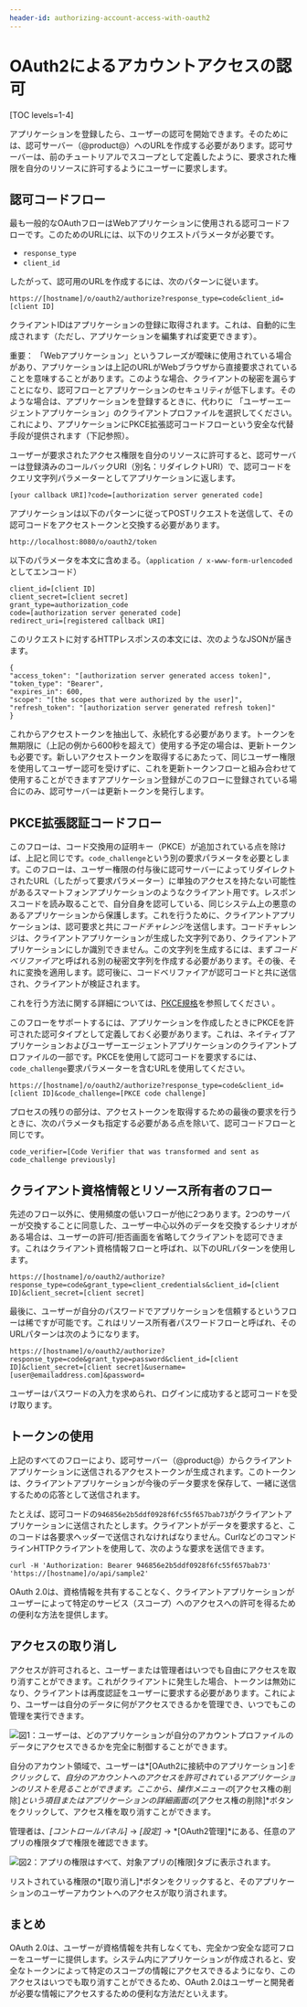 ```yaml
---
header-id: authorizing-account-access-with-oauth2
---
```


# OAuth2によるアカウントアクセスの認可

[TOC levels=1-4]

アプリケーションを登録したら、ユーザーの認可を開始できます。そのためには、認可サーバー（@product@）へのURLを作成する必要があります。認可サーバーは、前のチュートリアルでスコープとして定義したように、要求された権限を自分のリソースに許可するようにユーザーに要求します。

## 認可コードフロー

最も一般的なOAuthフローはWebアプリケーションに使用される認可コードフローです。このためのURLには、以下のリクエストパラメータが必要です。

- `response_type`
- `client_id`

したがって、認可用のURLを作成するには、次のパターンに従います。

    https://[hostname]/o/oauth2/authorize?response_type=code&client_id=[client ID]

クライアントIDはアプリケーションの登録に取得されます。これは、自動的に生成されます（ただし、アプリケーションを編集すれば変更できます）。

重要： 「Webアプリケーション」というフレーズが曖昧に使用されている場合があり、アプリケーションは上記のURLがWebブラウザから直接要求されていることを意味することがあります。このような場合、クライアントの秘密を漏らすことになり、認可フローとアプリケーションのセキュリティが低下します。そのような場合は、アプリケーションを登録するときに、代わりに 「ユーザーエージェントアプリケーション」のクライアントプロファイルを選択してください。これにより、アプリケーションにPKCE拡張認可コードフローという安全な代替手段が提供されます（下記参照）。

ユーザーが要求されたアクセス権限を自分のリソースに許可すると、認可サーバーは登録済みのコールバックURI（別名：リダイレクトURI）で、認可コードをクエリ文字列パラメーターとしてアプリケーションに返します。

    [your callback URI]?code=[authorization server generated code]

アプリケーションは以下のパターンに従ってPOSTリクエストを送信して、その認可コードをアクセストークンと交換する必要があります。

    http://localhost:8080/o/oauth2/token

以下のパラメータを本文に含めまる。（`application / x-www-form-urlencoded`としてエンコード）

    client_id=[client ID]
    client_secret=[client secret]
    grant_type=authorization_code
    code=[authorization server generated code]
    redirect_uri=[registered callback URI]

このリクエストに対するHTTPレスポンスの本文には、次のようなJSONが届きます。

    {
    "access_token": "[authorization server generated access token]",
    "token_type": "Bearer",
    "expires_in": 600,
    "scope": "[the scopes that were authorized by the user]",
    "refresh_token": "[authorization server generated refresh token]"
    }

これからアクセストークンを抽出して、永続化する必要があります。トークンを無期限に（上記の例から600秒を超えて）使用する予定の場合は、更新トークンも必要です。新しいアクセストークンを取得するにあたって、同じユーザー権限を使用してユーザー認可を受けずに、これを更新トークンフローと組み合わせて使用することができますアプリケーション登録がこのフローに登録されている場合にのみ、認可サーバーは更新トークンを発行します。

## PKCE拡張認証コードフロー

このフローは、コード交換用の証明キー（PKCE）が追加されている点を除けば、上記と同じです。`code_challenge`という別の要求パラメータを必要とします。このフローは、ユーザー権限の付与後に認可サーバーによってリダイレクトされたURL（したがって要求パラメーター）に単独のアクセスを持たない可能性があるスマートフォンアプリケーションのようなクライアント用です。レスポンスコードを読み取ることで、自分自身を認可している、同じシステム上の悪意のあるアプリケーションから保護します。これを行うために、クライアントアプリケーションは、認可要求と共に*コードチャレンジ*を送信します。コードチャレンジは、クライアントアプリケーションが生成した文字列であり、クライアントアプリケーションにしか識別できません。この文字列を生成するには、まず*コードベリファイア*と呼ばれる別の秘密文字列を作成する必要があります。その後、それに変換を適用します。認可後に、コードベリファイアが認可コードと共に送信され、クライアントが検証されます。

これを行う方法に関する詳細については、[PKCE規格](https://tools.ietf.org/html/rfc7636)を参照してください 。

このフローをサポートするには、アプリケーションを作成したときにPKCEを許可された認可タイプとして定義しておく必要があります。これは、ネイティブアプリケーションおよびユーザーエージェントアプリケーションのクライアントプロファイルの一部です。PKCEを使用して認可コードを要求するには、`code_challenge`要求パラメーターを含むURLを使用してください。

    https://[hostname]/o/oauth2/authorize?response_type=code&client_id=[client ID]&code_challenge=[PKCE code challenge]

プロセスの残りの部分は、アクセストークンを取得するための最後の要求を行うときに、次のパラメータも指定する必要がある点を除いて、認可コードフローと同じです。

    code_verifier=[Code Verifier that was transformed and sent as code_challenge previously]

## クライアント資格情報とリソース所有者のフロー

先述のフロー以外に、使用頻度の低いフローが他に2つあります。2つのサーバーが交換することに同意した、ユーザー中心以外のデータを交換するシナリオがある場合は、ユーザーの許可/拒否画面を省略してクライアントを認可できます。これはクライアント資格情報フローと呼ばれ、以下のURLパターンを使用します。

    https://[hostname]/o/oauth2/authorize?response_type=code&grant_type=client_credentials&client_id=[client ID]&client_secret=[client secret]

最後に、ユーザーが自分のパスワードでアプリケーションを信頼するというフローは稀ですが可能です。これはリソース所有者パスワードフローと呼ばれ、そのURLパターンは次のようになります。

    https://[hostname]/o/oauth2/authorize?response_type=code&grant_type=password&client_id=[client ID]&client_secret=[client secret]&username=[user@emailaddress.com]&password=

ユーザーはパスワードの入力を求められ、ログインに成功すると認可コードを受け取ります。

## トークンの使用

上記のすべてのフローにより、認可サーバー（@product@）からクライアントアプリケーションに送信されるアクセストークンが生成されます。このトークンは、クライアントアプリケーションが今後のデータ要求を保存して、一緒に送信するための応答として送信されます。

たとえば、認可コードの`946856e2b5ddf0928f6fc55f657bab73`がクライアントアプリケーションに送信されたとします。クライアントがデータを要求すると、このコードは各要求ヘッダーで送信されなければなりません。CurlなどのコマンドラインHTTPクライアントを使用して、次のような要求を送信できます。

    curl -H 'Authorization: Bearer 946856e2b5ddf0928f6fc55f657bab73' 'https://[hostname]/o/api/sample2'

OAuth 2.0は、資格情報を共有することなく、クライアントアプリケーションがユーザーによって特定のサービス（スコープ）へのアクセスへの許可を得るための便利な方法を提供します。

## アクセスの取り消し

アクセスが許可されると、ユーザーまたは管理者はいつでも自由にアクセスを取り消すことができます。これがクライアントに発生した場合、トークンは無効になり、クライアントは再度認証をユーザーに要求する必要があります。これにより、ユーザーは自分のデータに何がアクセスできるかを管理でき、いつでもこの管理を実行できます。

![図1：ユーザーは、どのアプリケーションが自分のアカウントプロファイルのデータにアクセスできるかを完全に制御することができます。](../../../images/oauth-user-apps.png)

自分のアカウント領域で、ユーザーは*[OAuth2に接続中のアプリケーション]*をクリックして、自分のアカウントへのアクセスを許可されているアプリケーションのリストを見ることができます。ここから、操作メニューの*[アクセス権の削除]*という項目またはアプリケーションの詳細画面の*[アクセス権の削除]*ボタンをクリックして、アクセス権を取り消すことができます。

管理者は、*[コントロールパネル]* → *[設定]* → *[OAuth2管理]*にある、任意のアプリの権限タブで権限を確認できます。

![図2：アプリの権限はすべて、対象アプリの[権限]タブに表示されます。](../../../images/oauth-revoke-access.png)

リストされている権限の*[取り消し]*ボタンをクリックすると、そのアプリケーションのユーザーアカウントへのアクセスが取り消されます。

## まとめ

OAuth 2.0は、ユーザーが資格情報を共有しなくても、完全かつ安全な認可フローをユーザーに提供します。システム内にアプリケーションが作成されると、安全なトークンによって特定のスコープの情報にアクセスできるようになり、このアクセスはいつでも取り消すことができるため、OAuth 2.0はユーザーと開発者が必要な情報にアクセスするための便利な方法だといえます。
